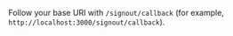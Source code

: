 Follow your base URI with `/signout/callback` (for example, `http://localhost:3000/signout/callback`).